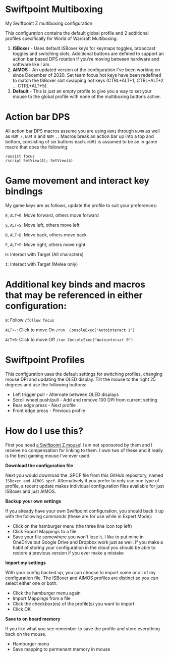 # Swiftpoint Multiboxing
My Swiftpoint Z multiboxing configuration

This configuration contains the default global profile and 2 additional profiles specifically for World of Warcraft Multiboxing:
1. **ISBoxer** - Uses default ISBoxer keys for keymaps toggles, broadcast toggles and switching slots.  Additional buttons are defined to support an action bar based DPS rotation if you're moving between hardware and software like I am.
2. **AIMOS** - An updated version of the configuration I've been working on since December of 2020.  Set team focus hot keys have been redefined to match the ISBoxer slot swapping hot keys (CTRL+ALT+1, CTRL+ALT+2 ... CTRL+ALT+5).
3. **Default** - This is just an empty profile to give you a way to set your mouse to the global profile with none of the multiboxing buttons active.

# Action bar DPS
All action bar DPS macros assume you are using `NUM1` through `NUM9` as well as `NUM /`, `NUM 0` and `NUM .`.  Macros break an action bar up into a top and bottom, consisting of six buttons each.  `NUM1` is assumed to be an in game macro that does the following:
```
/assist focus
/script SetView(4); SetView(4)
```
# Game movement and interact key bindings
My game keys are as follows, update the profile to suit your preferences:

`E`, `ALT+E`: Move forward, others move forward

`S`, `ALT+S`: Move left, others move left

`D`, `ALT+D`: Move back, others move back

`F`, `ALT+F`: Move right, others move right

`H`: Interact with Target (All characters)

`I`: Interact with Target (Melee only)


# Additional key binds and macros  that may be referenced in either configuration:
`0`: Follow `/follow focus`

`ALT+-`: Click to move On `/run  ConsoleExec("Autointeract 1")`

`ALT+0`: Click to move Off `/run ConsoleExec("Autointeract 0")`

# Swiftpoint Profiles
This configuration uses the default settings for switching profiles, changing mouse DPI and updating the OLED display.  Tilt the mouse to the right 25 degrees and use the following buttons:
* Left trigger pull - Alternate between OLED displays
* Scroll wheel push/pull - Add and remove 100 DPI from current setting
* Rear edge press - Next profile
* Front edge press - Previous profile

# How do I use this?
First you need [a Swiftpoint Z mouse](https://www.swiftpoint.com/store/swiftpoint-z-mouse/)!  I am not sponsored by them and I receive no compensation for linking to them.  I own two of these and it really is the best gaming mouse I've ever used.

**Download the configuration file**

Next you would download the .SPCF file from this GitHub repository, named `ISBoxer and AIMOS.spcf`.  Alternatively if you prefer to only use one type of profile, a recent update makes individual configuration files available for just ISBoxer and just AIMOS.  

**Backup your own settings**

If you already have your own Swiftpoint configuration, you should back it up with the following commands (these are for use while in Expert Mode):
* Click on the hamburger menu (the three line icon top left)
* Click Export Mappings to a file
* Save your file somewhere you won't lose it.  I like to put mine in OneDrive but Google Drive and Dropbox work just as well.  If you make a habit of storing your configuration in the cloud you should be able to restore a previous version if you ever make a mistake

**Import my settings**

With your config backed up, you can choose to import some or all of my configuration file.  The ISBoxer and AIMOS profiles are distinct so you can select either one or both.
* Click the hamburger menu again
* Import Mappings from a file
* Click the checkbox(es) of the profile(s) you want to import
* Click OK

**Save to on board memory**

If you like what you see remember to save the profile and store everything back on the mouse.
* Hamburger menu
* Save mapping to permenant memory in mouse
